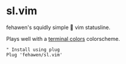 # sl.vim

fehawen's squidly simple :squid: vim statusline.

Plays well with a [terminal colors](https://github.com/fehawen/cs.vim) colorscheme.

```vim
" Install using plug
Plug 'fehawen/sl.vim'
```
